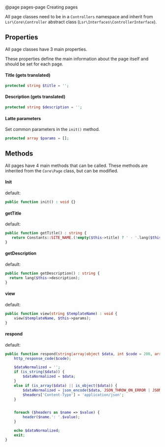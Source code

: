 @page pages-page Creating pages

All page classes need to be in a `Controllers` namespace and inherit from `Lsr\Core\Controller` abstract
class (`Lsr\Interfaces\ControllerInterface`).

## Properties

All page classes have 3 main properties.

These properties define the main information about the page itself and should be set for each page.

#### Title (gets translated)

```php
protected string $title = '';
```

#### Description (gets translated)

```php
protected string $description = '';
```

#### Latte parameters

Set common parameters in the `init()` method.

```php
protected array $params = [];
```

## Methods

All pages have 4 main methods that can be called. These methods are inherited from the `Core\Page` class, but can be
modified.

#### Init

default:

```php
public function init() : void {}
```

#### getTitle

default:

```php
public function getTitle() : string {
   return Constants::SITE_NAME.(!empty($this->title) ? ' - '.lang($this->title) : '');
}
```

#### getDescription

default:

```php
public function getDescription() : string {
  return lang($this->description);
}
   ```

#### view

default:

```php
public function view(string $templateName) : void {
	view($templateName, $this->params);
}
```

#### respond

default:

```php
public function respond(string|array|object $data, int $code = 200, array $headers = []) : never {
	http_response_code($code);

	$dataNormalized = '';
	if (is_string($data)) {
		$dataNormalized = $data;
	}
	else if (is_array($data) || is_object($data)) {
		$dataNormalized = json_encode($data, JSON_THROW_ON_ERROR | JSON_UNESCAPED_SLASHES | JSON_UNESCAPED_UNICODE);
		$headers['Content-Type'] = 'application/json';
	}


	foreach ($headers as $name => $value) {
		header($name.': '.$value);
	}

	echo $dataNormalized;
	exit;
}
```